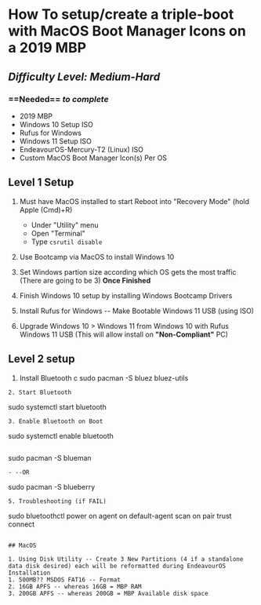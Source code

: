 # How To setup/create a triple-boot with MacOS Boot Manager Icons on a  2019 MBP

## *Difficulty Level: Medium-Hard*

### ==Needed== *to complete*

- 2019 MBP
- Windows 10 Setup ISO
- Rufus for Windows
- Windows 11 Setup ISO
- EndeavourOS-Mercury-T2 (Linux) ISO
- Custom MacOS Boot Manager Icon(s) Per OS

## Level 1 Setup

1. Must have MacOS installed to start
     Reboot into "Recovery Mode" (hold Apple (Cmd)+R)
   - Under "Utility" menu
   - Open "Terminal"
   - Type ```csrutil disable```

2. Use Bootcamp via MacOS to install Windows 10
3. Set Windows partion size according which OS gets the most traffic (There are going to be 3) **Once Finished**
4. Finish Windows 10 setup by installing Windows Bootcamp Drivers
5. Install Rufus for Windows -- Make Bootable Windows 11 USB (using ISO)
6. Upgrade Windows 10 > Windows 11 from Windows 10 with Rufus Windows 11 USB (This will allow install on **"Non-Compliant"** PC)

## Level 2 setup

1. Install Bluetooth
c
sudo pacman -S bluez bluez-utils
```
2. Start Bluetooth
```
sudo systemctl start bluetooth
```
3. Enable Bluetooth on Boot
```
sudo systemctl enable bluetooth
```
```
sudo pacman -S blueman
```
- --OR
```
sudo pacman -S blueberry
```
5. Troubleshooting (if FAIL)
```
sudo bluetoothctl
power on
agent on
default-agent
scan on
pair <MAC Address>
trust <MAC Address>
connect <MAC Address> 
```

## MacOS

1. Using Disk Utility -- Create 3 New Partitions (4 if a standalone data disk desired) each will be reformatted during EndeavourOS Installation
1. 500MB?? MSDOS FAT16 -- Format
2. 16GB APFS -- whereas 16GB = MBP RAM
3. 200GB APFS -- whereas 200GB = MBP Available disk space
